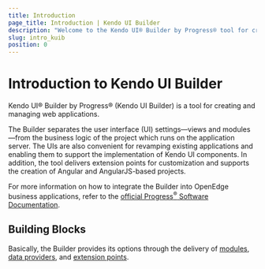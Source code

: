 ```yaml
---
title: Introduction
page_title: Introduction | Kendo UI Builder
description: "Welcome to the Kendo UI® Builder by Progress® tool for creating and managing Angular and AngularJS-based web applications."
slug: intro_kuib
position: 0
---
```


# Introduction to Kendo UI Builder

Kendo UI® Builder by Progress® (Kendo UI Builder) is a tool for creating and managing web applications.

The Builder separates the user interface (UI) settings&mdash;views and modules&mdash;from the business logic of the project which runs on the application server. The UIs are also convenient for revamping existing applications and enabling them to support the implementation of Kendo UI components. In addition, the tool delivers extension points for customization and supports the creation of Angular and AngularJS-based projects.

For more information on how to integrate the Builder into OpenEdge business applications, refer to the [official Progress<sup>®</sup> Software Documentation](https://www.progress.com/documentation/kendo-ui-builder).  

## Building Blocks

Basically, the Builder provides its options through the delivery of [modules](#toc-modules), [data providers](#toc-data-providers), and [extension points](#toc-extension-points).

<!-- diagram -- >

KUIB -> Modules         -> Views          -> System
                                          -> Predefined
                                          -> Custom (Blank)    -> Components    -> Predefined
                                                                                -> Custom
    -> Data Providers   -> Data Services
                        -> Data Sources
    -> Extension Points -> Style          -> Theme
                                          -> View
                                          -> Application
                        -> Template
                        -> View
                        -> Component

### Modules

Modules consist of:

* Views&mdash;Provide the setting and outlook options for the current application page.
    * The [system views]({% slug systemviews_kuib %}) are built-in and cannot be edited.
    * The [predefined views]({% slug predefinedviews_kuib %}) offer a predefined layout which can be used in the application either as they are or after you update them.
    * The [custom (user-defined) view]({% slug customviews_kuib %}) is the Blank view which can be created and customized according to the requirements of the business project. The user-defined view allows you to add, edit, or remove both predefined and custom components.  
* Components&mdash;Represent the widgets that will be rendered by the application and can be added to a Blank view.
    * The [predefined components]({% slug overviewcomp_kuib %}) offer a predefined layout which can be used in the application either as they are or after you update them.
    * The [custom (user-defined) component]({% slug customcomp_kuib %}) is a blank component which can be created and customized according to the requirements of the business project.

> The modules and the views, which handle the UI of the application, comprise the [Kendo UI Designer]({% slug getstarted_kdesigner %}).

### Data Providers

Data providers handle the data connectivity of the application. They enable services for establishing the connection between the data you want to display and the data source you want to use.

* The [data services]({% slug dataprovidersoverview_kuib %}) support the input of third-party or custom service endpoints.
* The [data sources]({% slug dataspurces_kuib %}) contain the datasets and enable you to display all available or a specific portion of data.

### Extension Points

Extension points are the parts of the web application that you can customize.

* The [styles extension points]({% slug customstyles_kuib %}) deliver options for customizing the appearance of the whole application or of the current theme, view, or component.  
* The [templates extension points]({% slug customtemplatestyles_kuib %}) deliver options for customizing the content optimization and rendition.
* The [views extension points]({% slug customviews_kuib %}) deliver options for customizing each view.  
* The [components extension points]({% slug customcomponents_kuib %}) deliver options for customizing each component.

## Basic Approaches

The data definitions of the application are stored in JSON metadata that is separate from the UI implementation. The metadata is then used by the integrated Generator to compile the HTML5, CSS, and JavaScript files that are built for and used by the application. The generation of the application also allows you to immediately preview the project in the Designer by applying live data. For further development testing and production, you can then deploy the application to separate web servers.

To create functional views within one or more application modules, you need to submit inputs which include a set of selectable Kendo UI templates. Each application module can contain one or more user-defined (custom) views and, depending on the data you want to render, you can bind each view to one or more data sources. The Builder allows you to define multiple data providers for an application&mdash;depending on the specific view, you can select one or more data providers and bind that view to a portion of the data or to all the data from a data source. As a result, some views can be bound to one data source at a time while others can be bound to multiple data sources.

By using their corresponding properties, you can configure the [modules]({% slug modulesoverview_kuib %}) and their [views]({% slug viewsoverview_kuib %}), and the [data providers]({% slug dataprovidersoverview_kuib %}) and their [data sources]({% slug dataspurces_kuib %}). These properties help define the application metadata which is separately saved for each module and data provider that you define.

The Builder also enables you to customize each view through code extensions, which manage its event handlers, and the custom sections in the view layout. Other available extension points that are subject to customization are the styles, templates, and components in the application.

## Suggested Links

* [Getting Started with the Kendo UI Builder]({% slug getstarted_kuib %})
* [Getting Started with the Kendo UI Designer]({% slug getstarted_kdesigner %})
* [Modules]({% slug modulesoverview_kuib %})
* [Views]({% slug viewsoverview_kuib %})
* [Components]({% slug overviewcomp_kuib %})
* [Data Providers]({% slug dataprovidersoverview_kuib %})
* [Extension Points]({% slug extensionpoints_kuib %})
* [Frameworks]({% slug angular_kuib %})
